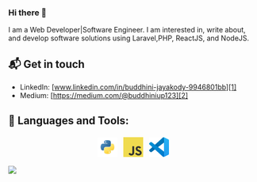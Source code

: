 ### Hi there 👋
I am a Web Developer|Software Engineer. I am interested in, write about, and develop software solutions using Laravel,PHP, ReactJS, and NodeJS.

## 📬 Get in touch

- LinkedIn: [www.linkedin.com/in/buddhini-jayakody-9946801bb][1]
- Medium: [https://medium.com/@buddhiniup123][2]

## 🧰 Languages and Tools:
<p align="center">
<img src="https://raw.githubusercontent.com/github/explore/80688e429a7d4ef2fca1e82350fe8e3517d3494d/topics/python/python.png" alt="Python" height="40" style="vertical-align:top; margin:4px">
<img src="https://raw.githubusercontent.com/github/explore/80688e429a7d4ef2fca1e82350fe8e3517d3494d/topics/javascript/javascript.png" alt="Javascript" height="40" style="vertical-align:top; margin:4px">
<img src="https://raw.githubusercontent.com/github/explore/80688e429a7d4ef2fca1e82350fe8e3517d3494d/topics/visual-studio-code/visual-studio-code.png" alt="VS Code" height="40" style="vertical-align:top; margin:4px">
</p>

 <img src="https://github-readme-stats.vercel.app/api?username=Buddhini-123&&show_icons=true&title_color=191919&icon_color=bb2acf&text_color=000000&bg_color=ffffff">

<!--
**Buddhini-123/Buddhini-123** is a ✨ _special_ ✨ repository because its `README.md` (this file) appears on your GitHub profile.

Here are some ideas to get you started:

- 🔭 I’m currently working on ...
- 🌱 I’m currently learning ...
- 👯 I’m looking to collaborate on ...
- 🤔 I’m looking for help with ...
- 💬 Ask me about ...
- 📫 How to reach me: ...
- 😄 Pronouns: ...
- ⚡ Fun fact: ...
-->
